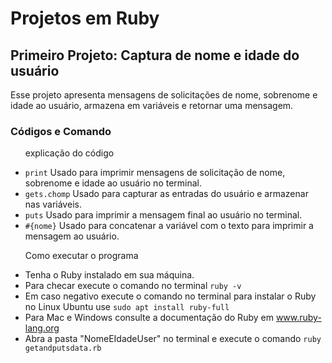 <h1>Projetos em Ruby</h1>
<h2>Primeiro Projeto: Captura de nome e idade do usuário</h2>
<p>
    Esse projeto apresenta mensagens de solicitações de nome, sobrenome e idade ao usuário, armazena em variáveis e retornar uma mensagem.
</p>
<h3>Códigos e Comando</h3>
<ul>
    <p>explicação do código</p>
    <li>
        <code>print</code> Usado para imprimir mensagens de solicitação de nome, sobrenome e idade ao usuário no terminal.
    </li>
    <li>
        <code>gets.chomp</code> Usado para capturar as entradas do usuário e armazenar nas variáveis.
    </li>
    <li>
        <code>puts</code> Usado para imprimir a mensagem final ao usuário no terminal.
    </li>
    <li>
        <code>#{nome}</code> Usado para concatenar a variável com o texto para imprimir a mensagem ao usuário.
    </li>
</ul>
<ul>
    <p>Como executar o programa</p>
    <li>
        Tenha o Ruby instalado em sua máquina.
    </li>
    <li>
        Para checar execute o comando no terminal <code>ruby -v</code>
    </li>
    <li>
        Em caso negativo execute o comando no terminal para instalar o Ruby no Linux Ubuntu use <code>sudo apt install ruby-full</code>
    </li>
    <li>
        Para Mac e Windows consulte a documentação do Ruby em <a href="https://www.ruby-lang.org/en/" target="_blank" rel="noopener noreferrer">www.ruby-lang.org</a>
    </li>
    <li>
        Abra a pasta "NomeEIdadeUser" no terminal e execute o comando <code>ruby getandputsdata.rb</code>
    </li>
</ul>
